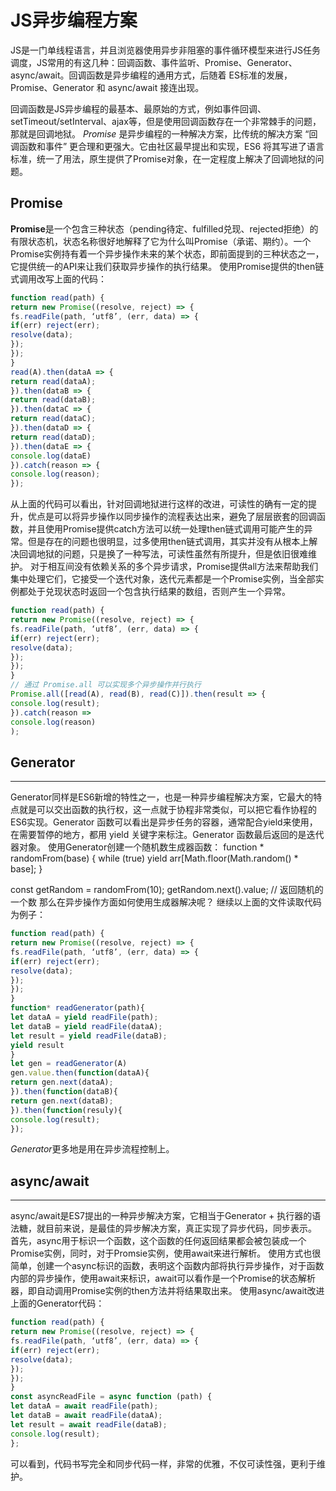 # JS异步编程方案

JS是一门单线程语言，并且浏览器使用异步非阻塞的事件循环模型来进行JS任务调度，JS常用的有这几种：回调函数、事件监听、Promise、Generator、async/await。回调函数是异步编程的通用方式，后随着 ES标准的发展，Promise、Generator 和 async/await 接连出现。

回调函数是JS异步编程的最基本、最原始的方式，例如事件回调、setTimeout/setInterval、ajax等，但是使用回调函数存在一个非常棘手的问题，那就是回调地狱。
*Promise* 是异步编程的一种解决方案，比传统的解决方案 “回调函数和事件” 更合理和更强大。它由社区最早提出和实现，ES6 将其写进了语言标准，统一了用法，原生提供了Promise对象，在一定程度上解决了回调地狱的问题。

## Promise

**Promise**是一个包含三种状态（pending待定、fulfilled兑现、rejected拒绝）的有限状态机，状态名称很好地解释了它为什么叫Promise（承诺、期约）。一个Promise实例持有着一个异步操作未来的某个状态，即前面提到的三种状态之一，它提供统一的API来让我们获取异步操作的执行结果。
使用Promise提供的then链式调用改写上面的代码：

~~~js
function read(path) {
return new Promise((resolve, reject) => {
fs.readFile(path, ‘utf8’, (err, data) => {
if(err) reject(err);
resolve(data);
});
});
}
read(A).then(dataA => {
return read(dataA);
}).then(dataB => {
return read(dataB);
}).then(dataC => {
return read(dataC);
}).then(dataD => {
return read(dataD);
}).then(dataE => {
console.log(dataE)
}).catch(reason => {
console.log(reason);
});
~~~

从上面的代码可以看出，针对回调地狱进行这样的改进，可读性的确有一定的提升，优点是可以将异步操作以同步操作的流程表达出来，避免了层层嵌套的回调函数，并且使用Promise提供catch方法可以统一处理then链式调用可能产生的异常。但是存在的问题也很明显，过多使用then链式调用，其实并没有从根本上解决回调地狱的问题，只是换了一种写法，可读性虽然有所提升，但是依旧很难维护。
对于相互间没有依赖关系的多个异步请求，Promise提供all方法来帮助我们集中处理它们，它接受一个迭代对象，迭代元素都是一个Promise实例，当全部实例都处于兑现状态时返回一个包含执行结果的数组，否则产生一个异常。

~~~js
function read(path) {
return new Promise((resolve, reject) => {
fs.readFile(path, ‘utf8’, (err, data) => {
if(err) reject(err);
resolve(data);
});
});
}
// 通过 Promise.all 可以实现多个异步操作并行执行
Promise.all([read(A), read(B), read(C)]).then(result => {
console.log(result);
}).catch(reason =>
console.log(reason)
);
~~~

## Generator

------

Generator同样是ES6新增的特性之一，也是一种异步编程解决方案，它最大的特点就是可以交出函数的执行权，这一点就于协程非常类似，可以把它看作协程的ES6实现。Generator 函数可以看出是异步任务的容器，通常配合yield来使用，在需要暂停的地方，都用 yield 关键字来标注。Generator 函数最后返回的是迭代器对象。
使用Generator创建一个随机数生成器函数：
function * randomFrom(base) {
while (true)
yield arr[Math.floor(Math.random() * base];
}

const getRandom = randomFrom(10);
getRandom.next().value; // 返回随机的一个数
那么在异步操作方面如何使用生成器解决呢？
继续以上面的文件读取代码为例子：

~~~js
function read(path) {
return new Promise((resolve, reject) => {
fs.readFile(path, ‘utf8’, (err, data) => {
if(err) reject(err);
resolve(data);
});
});
}
function* readGenerator(path){
let dataA = yield readFile(path);
let dataB = yield readFile(dataA);
let result = yield readFile(dataB);
yield result
}
let gen = readGenerator(A)
gen.value.then(function(dataA){
return gen.next(dataA);
}).then(function(dataB){
return gen.next(dataB);
}).then(function(resuly){
console.log(result);
});
~~~

*Generator*更多地是用在异步流程控制上。

## async/await

------

async/await是ES7提出的一种异步解决方案，它相当于Generator + 执行器的语法糖，就目前来说，是最佳的异步解决方案，真正实现了异步代码，同步表示。
首先，async用于标识一个函数，这个函数的任何返回结果都会被包装成一个Promise实例，同时，对于Promsie实例，使用await来进行解析。
使用方式也很简单，创建一个async标识的函数，表明这个函数内部将执行异步操作，对于函数内部的异步操作，使用await来标识，await可以看作是一个Promise的状态解析器，即自动调用Promise实例的then方法并将结果取出来。
使用async/await改进上面的Generator代码：

~~~js
function read(path) {
return new Promise((resolve, reject) => {
fs.readFile(path, ‘utf8’, (err, data) => {
if(err) reject(err);
resolve(data);
});
});
}
const asyncReadFile = async function (path) {
let dataA = await readFile(path);
let dataB = await readFile(dataA);
let result = await readFile(dataB);
console.log(result);
};
~~~



可以看到，代码书写完全和同步代码一样，非常的优雅，不仅可读性强，更利于维护。
